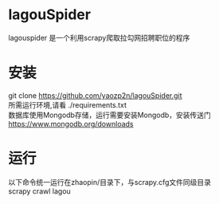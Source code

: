# lagouSpider
lagouspider 是一个利用scrapy爬取拉勾网招聘职位的程序
# 安装
git clone https://github.com/yaozp2n/lagouSpider.git  
所需运行环境,请看 ./requirements.txt  
数据库使用Mongodb存储，运行需要安装Mongodb，安装传送门  
https://www.mongodb.org/downloads  
# 运行  
以下命令统一运行在zhaopin/目录下，与scrapy.cfg文件同级目录  
scrapy crawl lagou  
